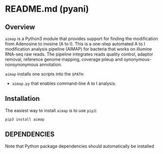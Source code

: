 # README.md (pyani)
## Overview
`aimap` is a Python3 module that provides support for finding the modification from Adenosine to inosine (A to I). This is a one-step automated A to I modification analysis pipeline (AIMAP) for bacteria that works on illumine RNA-seq raw reads. 
The pipeline integrates reads quality control, adaptor removal, reference genome mapping, coverage pileup and synonymous-nonsynonymous annotation.

`aimap` installs one scripts into the `$PATH`:

* `aimap.py` that enables command-line A to I analysis.

## Installation

The easiest way to install `aimap` is to use `pip3`:

```
pip3 install aimap
```

## DEPENDENCIES

Note that Python package dependencies should automatically be installed
